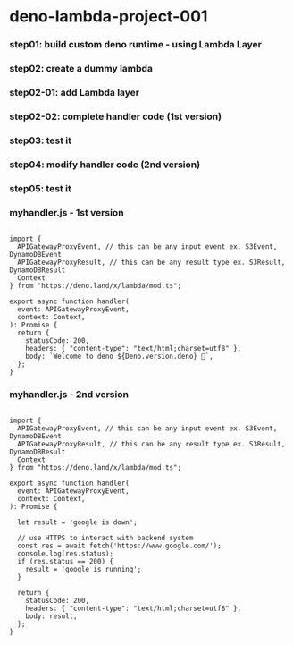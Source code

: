 # deno-lambda-project-001

### step01: build custom deno runtime - using Lambda Layer 
### step02: create a dummy lambda
### step02-01: add Lambda layer 
### step02-02: complete handler code (1st version) 
### step03: test it 
### step04: modify handler code (2nd version)
### step05: test it 



### myhandler.js - 1st version 

<pre><code>
import {
  APIGatewayProxyEvent, // this can be any input event ex. S3Event, DynamoDBEvent
  APIGatewayProxyResult, // this can be any result type ex. S3Result, DynamoDBResult 
  Context
} from "https://deno.land/x/lambda/mod.ts";

export async function handler(
  event: APIGatewayProxyEvent,
  context: Context,
): Promise<APIGatewayProxyResult> {
  return {
    statusCode: 200,
    headers: { "content-type": "text/html;charset=utf8" },
    body: `Welcome to deno ${Deno.version.deno} 🦕`,
  };
}
</code></pre>

### myhandler.js - 2nd version 

<pre><code>
import {
  APIGatewayProxyEvent, // this can be any input event ex. S3Event, DynamoDBEvent
  APIGatewayProxyResult, // this can be any result type ex. S3Result, DynamoDBResult 
  Context
} from "https://deno.land/x/lambda/mod.ts";

export async function handler(
  event: APIGatewayProxyEvent,
  context: Context,
): Promise<APIGatewayProxyResult> {
  
  let result = 'google is down';
  
  // use HTTPS to interact with backend system 
  const res = await fetch('https://www.google.com/');
  console.log(res.status);
  if (res.status == 200) {
    result = 'google is running';
  }
  
  return {
    statusCode: 200,
    headers: { "content-type": "text/html;charset=utf8" },
    body: result,
  };
}

</code></pre>






